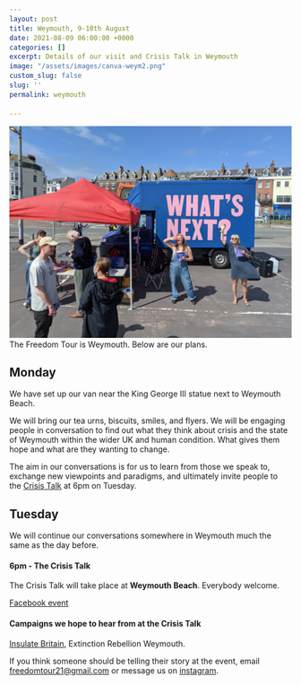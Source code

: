 ```yaml
---
layout: post
title: Weymouth, 9-10th August
date: 2021-08-09 06:00:00 +0000
categories: []
excerpt: Details of our visit and Crisis Talk in Weymouth
image: "/assets/images/canva-weym2.png"
custom_slug: false
slug: ''
permalink: weymouth

---
```

![](/assets/images/pxl_20210809_101548142.jpg)The Freedom Tour is  Weymouth. Below are our plans.

## Monday

We have set up our van near the King George III statue next to Weymouth Beach.

We will bring our tea urns, biscuits, smiles, and flyers. We will be engaging people in conversation to find out what they think about crisis and the state of Weymouth within the wider UK and human condition. What gives them hope and what are they wanting to change.

The aim in our conversations is for us to learn from those we speak to, exchange new viewpoints and paradigms, and ultimately invite people to the [Crisis Talk](freedomtour.uk/crisis-talk) at 6pm on Tuesday.

## Tuesday

We will continue our conversations somewhere in Weymouth much the same as the day before.

#### 6pm - The Crisis Talk

The Crisis Talk will take place at **Weymouth Beach**. Everybody welcome.

[Facebook event](https://www.facebook.com/events/675371890524016)

#### Campaigns we hope to hear from at the Crisis Talk

[Insulate Britain](https://www.insulatebritain.com/), Extinction Rebellion Weymouth.

If you think someone should be telling their story at the event, email freedomtour21@gmail.com or message us on [instagram](https://www.instagram.com/freedomtour21).